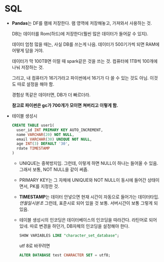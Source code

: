 # SQL



- **Pandas**는 DF를 램에 저장한다. 램 영역에 저장해놓고, 가져와서 사용하는 것. 

  DB는 데이터를 Rom(하드)에 저장한다(훨씬 많은 데이터가 들어갈 수 있지).

  데이터 엄청 많을 때는, 사실 DB를 쓰는게 나음. 데이터가 500기가씩 되면 RAM에 어떻게 담을 거야. 

  데이터가 막 100TB면 이럴 때 spark같은 것을 쓰는 것. 컴퓨터에 1TB씩 100개에 나눠 저장하는 것. 

  그리고, 내 컴퓨터가 16기가라고 파이썬에서 16기가 다 쓸 수 있는 것도 아님. 이것도 따로 설정을 해야 함.

  경험상 똑같은 데이터면, DB가 더 빠르더라. 

  **참고로 파이썬은 gc가 700개가 모이면 쳐버리고 이렇게 함.**





- 테이블 생성시

  ```sql
  CREATE TABLE user1(
  	user_id INT PRIMARY KEY AUTO_INCREMENT,
  	name VARCHAR(20) NOT NULL,
  	email VARCHAR(30) UNIQUE NOT NULL,
  	age INT(3) DEFAULT '30',
  	rdate TIMESTAMP
  )
  ```

  - UNIQUE는 중복방지임. 그런데, 이렇게 하면 NULL이 하나는 들어올 수 있음. 그래서 보통, NOT NULL을 같이 써줌.

  - PRIMARY KEY는 그 자체에 UNIQUE와 NOT NULL이 동시에 들어간 상태이면서, PK를 지정한 것.  

  - **TIMESTAMP**는 데이터 안넣으면 현재 시간이 자동으로 들어가는 데이터타입. *연월일시분초* 그런데, 표준시로 되어 있을 것 보통. 서버시간이 보통 그렇게 되있음. 

  - 테이블 생성시의 인코딩은 데이터베이스의 인코딩을 따라간다. 라틴어로 되어 있네. 따로 변경을 하던가, DB자체의 인코딩을 설정해야 한다. 

    ```sql
    SHOW VARIABLES LIKE "character_set_database";
    ```

    utf 8로 바꾸려면

    ```sql
    ALTER DATABASE test CHARACTER SET = utf8;
    ```

    

